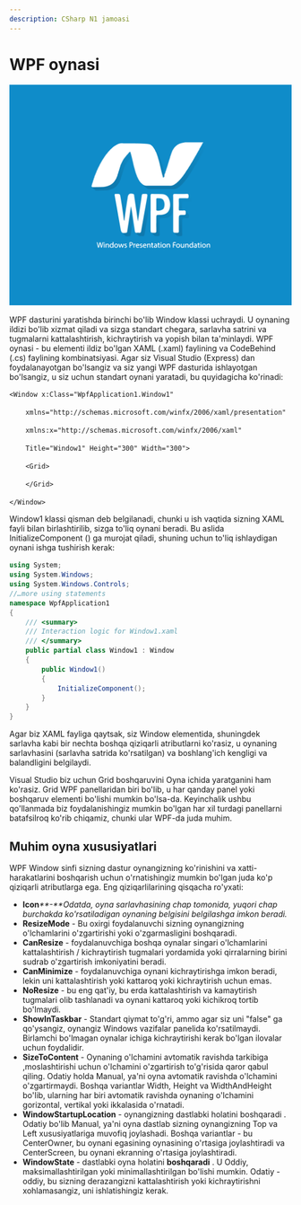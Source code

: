 ```yaml
---
description: CSharp N1 jamoasi
---
```


# WPF oynasi

![](../../../.gitbook/assets/wpf6.png)

WPF dasturini yaratishda birinchi bo'lib Window klassi uchraydi. U oynaning ildizi bo'lib xizmat qiladi va sizga standart chegara, sarlavha satrini va tugmalarni kattalashtirish, kichraytirish va yopish bilan ta'minlaydi. WPF oynasi - bu  elementi ildiz bo'lgan XAML \(.xaml\) faylining va CodeBehind \(.cs\) faylining kombinatsiyasi. Agar siz Visual Studio \(Express\) dan foydalanayotgan bo'lsangiz va siz yangi WPF dasturida ishlayotgan bo'lsangiz, u siz uchun standart oynani yaratadi, bu quyidagicha ko'rinadi:

```markup
<Window x:Class="WpfApplication1.Window1"

    xmlns="http://schemas.microsoft.com/winfx/2006/xaml/presentation"

    xmlns:x="http://schemas.microsoft.com/winfx/2006/xaml"

    Title="Window1" Height="300" Width="300">

    <Grid>

    </Grid>

</Window>
```

Window1 klassi qisman deb belgilanadi, chunki u ish vaqtida sizning XAML fayli bilan birlashtirilib, sizga to'liq oynani beradi. Bu aslida InitializeComponent \(\) ga murojat qiladi, shuning uchun to'liq ishlaydigan oynani ishga tushirish kerak:

```csharp
using System;
using System.Windows;
using System.Windows.Controls;
//…more using statements
namespace WpfApplication1
{
    /// <summary>
    /// Interaction logic for Window1.xaml
    /// </summary>
    public partial class Window1 : Window
    {
        public Window1()
        {
            InitializeComponent();
        }
    }
}
```

Agar biz XAML fayliga qaytsak, siz Window elementida, shuningdek sarlavha kabi bir nechta boshqa qiziqarli atributlarni ko'rasiz, u oynaning sarlavhasini \(sarlavha satrida ko'rsatilgan\) va boshlang'ich kengligi va balandligini belgilaydi.

Visual Studio biz uchun Grid boshqaruvini Oyna ichida yaratganini ham ko'rasiz. Grid WPF panellaridan biri bo'lib, u har qanday panel yoki boshqaruv elementi bo'lishi mumkin bo'lsa-da. Keyinchalik ushbu qo'llanmada biz foydalanishingiz mumkin bo'lgan har xil turdagi panellarni batafsilroq ko'rib chiqamiz, chunki ular WPF-da juda muhim.

## Muhim oyna xususiyatlari

WPF Window sinfi sizning dastur oynangizning ko'rinishini va xatti-harakatlarini boshqarish uchun o'rnatishingiz mumkin bo'lgan juda ko'p qiziqarli atributlarga ega. Eng qiziqarlilarining qisqacha ro'yxati:

*  **Icon**_**-**Odatda, oyna sarlavhasining chap tomonida, yuqori chap burchakda ko'rsatiladigan oynaning belgisini belgilashga imkon beradi._
* **ResizeMode** - Bu oxirgi foydalanuvchi sizning oynangizning o'lchamlarini o'zgartirishi yoki o'zgarmasligini boshqaradi.
* **CanResize** - foydalanuvchiga boshqa oynalar singari o'lchamlarini kattalashtirish / kichraytirish tugmalari yordamida yoki qirralarning birini sudrab o'zgartirish imkoniyatini beradi.
* **CanMinimize** - foydalanuvchiga oynani kichraytirishga imkon beradi, lekin uni kattalashtirish yoki kattaroq yoki kichraytirish uchun emas.
* **NoResize** - bu eng qat'iy, bu erda kattalashtirish va kamaytirish tugmalari olib tashlanadi va oynani kattaroq yoki kichikroq tortib bo'lmaydi.
*  **ShowInTaskbar** - Standart qiymat to'g'ri, ammo agar siz uni "false" ga qo'ysangiz, oynangiz Windows vazifalar panelida ko'rsatilmaydi. Birlamchi bo'lmagan oynalar ichiga kichraytirishi kerak bo'lgan ilovalar uchun foydalidir.
* **SizeToContent** - Oynaning o'lchamini avtomatik ravishda tarkibiga ,moslashtirishi uchun o'lchamini o'zgartirish to'g'risida qaror qabul qiling. Odatiy holda Manual, ya'ni oyna avtomatik ravishda o'lchamini o'zgartirmaydi. Boshqa variantlar Width, Height va WidthAndHeight bo'lib, ularning har biri avtomatik ravishda oynaning o'lchamini gorizontal, vertikal yoki ikkalasida o'rnatadi.
* **WindowStartupLocation** - oynangizning dastlabki holatini boshqaradi . Odatiy bo'lib Manual, ya'ni oyna dastlab sizning oynangizning Top va Left xususiyatlariga muvofiq joylashadi. Boshqa variantlar - bu CenterOwner, bu oynani egasining oynasining o'rtasiga joylashtiradi va CenterScreen, bu oynani ekranning o'rtasiga joylashtiradi.
* **WindowState** - dastlabki oyna holatini **boshqaradi** . U Oddiy, maksimallashtirilgan yoki minimallashtirilgan bo'lishi mumkin. Odatiy - oddiy, bu sizning derazangizni kattalashtirish yoki kichraytirishni xohlamasangiz, uni ishlatishingiz kerak.


